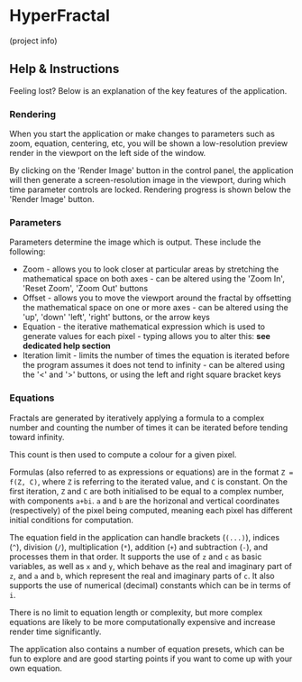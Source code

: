 # HyperFractal

(project info)

## Help & Instructions

Feeling lost? Below is an explanation of the key features of the application.

### Rendering

When you start the application or make changes to parameters such as zoom, equation, centering, etc, you will be shown a low-resolution preview render in the viewport on the left side of the window.

By clicking on the 'Render Image' button in the control panel, the application will then generate a screen-resolution image in the viewport, during which time parameter controls are locked. Rendering progress is shown below the 'Render Image' button.

### Parameters

Parameters determine the image which is output. These include the following:
* Zoom - allows you to look closer at particular areas by stretching the mathematical space on both axes - can be altered using the 'Zoom In', 'Reset Zoom', 'Zoom Out' buttons
* Offset - allows you to move the viewport around the fractal by offsetting the mathematical space on one or more axes - can be altered using the 'up', 'down' 'left', 'right' buttons, or the arrow keys
* Equation - the iterative mathematical expression which is used to generate values for each pixel - typing allows you to alter this: **see dedicated help section**
* Iteration limit - limits the number of times the equation is iterated before the program assumes it does not tend to infinity - can be altered using the '<' and '>' buttons, or using the left and right square bracket keys

### Equations

Fractals are generated by iteratively applying a formula to a complex number and counting the number of times it can be iterated before tending toward infinity.

This count is then used to compute a colour for a given pixel. 

Formulas (also referred to as expressions or equations) are in the format `Z = f(Z, C)`, where `Z` is referring to the iterated value, and `C` is constant. On the first iteration, `Z` and `C` are both initialised to be equal to a complex number, with components `a+bi`. `a` and `b` are the horizonal and vertical coordinates (respectively) of the pixel being computed, meaning each pixel has different initial conditions for computation.

The equation field in the application can handle brackets (`(...)`), indices (`^`), division (`/`), multiplication (`*`), addition (`+`) and subtraction (`-`), and processes them in that order. It supports the use of `z` and `c` as basic variables, as well as `x` and `y`, which behave as the real and imaginary part of `z`, and `a` and `b`, which represent the real and imaginary parts of `c`. It also supports the use of numerical (decimal) constants which can be in terms of `i`.

There is no limit to equation length or complexity, but more complex equations are likely to be more computationally expensive and increase render time significantly.

The application also contains a number of equation presets, which can be fun to explore and are good starting points if you want to come up with your own equation.